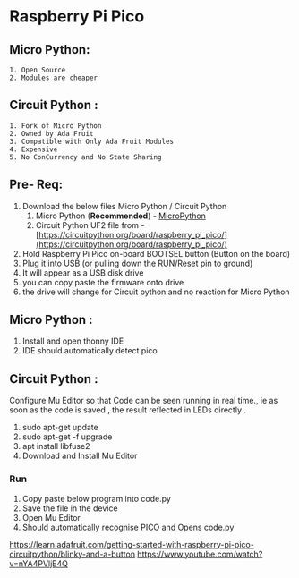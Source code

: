 # Raspberry Pi Pico
## Micro Python:
	1. Open Source
	2. Modules are cheaper 	
## Circuit Python : 
	1. Fork of Micro Python 
	2. Owned by Ada Fruit
	3. Compatible with Only Ada Fruit Modules
	4. Expensive 
	5. No ConCurrency and No State Sharing 
	
## Pre- Req:
1.  Download the below files Micro Python / Circuit Python
	1. Micro Python (**Recommended**) - [MicroPython](https://www.raspberrypi.com/documentation/microcontrollers/micropython.html#drag-and-drop-micropython)
	2. Circuit Python UF2 file from - [https://circuitpython.org/board/raspberry_pi_pico/](https://circuitpython.org/board/raspberry_pi_pico/)
2.  Hold  Raspberry Pi Pico on-board BOOTSEL button (Button on the board)
3.  Plug it into USB (or pulling down the RUN/Reset pin to ground)
4.  It will appear as a USB disk drive
5.  you can copy paste the firmware onto drive
6.  the drive will change for Circuit python and no reaction for Micro Python

## Micro  Python :
1. Install and open thonny IDE
2. IDE should automatically detect pico  


## Circuit Python :
Configure Mu Editor so that Code can be seen running in real time., ie as soon as the code is saved , the result reflected in LEDs directly .
1.  sudo apt-get update
2.  sudo apt-get -f upgrade
3.  apt install libfuse2
4.  Download and Install Mu Editor
### Run
1.  Copy paste below program into code.py
2.  Save the file in the device
3. Open Mu Editor
4.  Should automatically recognise PICO and Opens code.py



https://learn.adafruit.com/getting-started-with-raspberry-pi-pico-circuitpython/blinky-and-a-button
https://www.youtube.com/watch?v=nYA4PVljE4Q